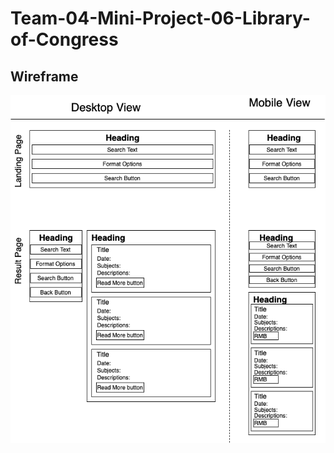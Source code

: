 # Team-04-Mini-Project-06-Library-of-Congress

## Wireframe

![Wireframe](./assets/images/mini-project-wireframe.png)